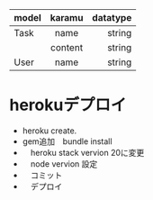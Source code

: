 


| model  | karamu  |datatype   |
| --------| :-----------: |---------: | 
| Task  | name    |string     |
|       | content |string     | 
| User  | name    |string     | 


# herokuデプロイ

-  heroku create. 
-  gem追加　bundle install
- 　heroku stack vervion 20に変更
- 　node vervion 設定
- 　コミット
- 　デプロイ


